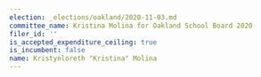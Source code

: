 ```yaml
---
election: _elections/oakland/2020-11-03.md
committee_name: Kristina Molina for Oakland School Board 2020
filer_id: ''
is_accepted_expenditure_ceiling: true
is_incumbent: false
name: Kristynloreth "Kristina" Molina
---
```

